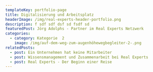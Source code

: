 ```yaml
---
templateKey: portfolio-page
title: Digitalisierung und Arbeitsplatz
headerImage: /img/real-experts-header-portfolio.png
description: f sdf sdf dsf sd fsdf sd
featuredPost: Jörg Adolphs - Partner im Real Experts Netzwerk
categories:
  - category: Kategorie  2
    image: /img/auf-dem-weg-zum-augenhöhewegbegleiter-2-.png
relatedPosts:
  - post: Ein Unternehmen hat keine Mitarbeiter
  - post: Wissensmanagement und Zusammenarbeit bei Real Experts
  - post: Real Experts - Der Beginn einer Reise
---
```


